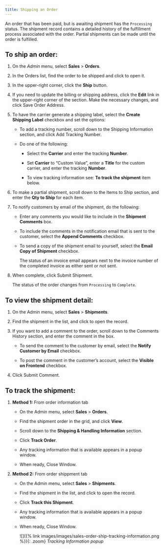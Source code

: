 ```yaml
---
title: Shipping an Order
---
```


An order that has been paid, but is awaiting shipment has the `Processing` status. The shipment record contains a detailed history of the fulfillment process associated with the order. Partial shipments can be made until the order is fulfilled.

## To ship an order:

1. On the _Admin_ menu, select **Sales** > **Orders**.

1. In the Orders list, find the order to be shipped and click to open it.

1. In the upper-right corner, click the **Ship** button.

1. If you need to update the billing or shipping address, click the **Edit** link in the upper-right corner of the section. Make the necessary changes, and click <span class="btn">Save Order Address</span>.

1. To have the carrier generate a shipping label, select the **Create Shipping Label** checkbox and set the options:

   - To add a tracking number, scroll down to the Shipping Information section, and click <span class="btn">Add Tracking Number</span>.

   - Do one of the following:

      - Select the **Carrier** and enter the tracking **Number**.

      - Set **Carrier** to “Custom Value”, enter a **Title** for the custom carrier, and enter the tracking **Number**.

      - To view tracking information see: **To track the shipment** item below.

1. To make a partial shipment, scroll down to the Items to Ship section, and enter the **Qty to Ship** for each item.

1. To notify customers by email of the shipment, do the following:

   - Enter any comments you would like to include in the **Shipment Comments** box.

   - To include the comments in the notification email that is sent to the customer, select the **Append Comments** checkbox.

   - To send a copy of the shipment email to yourself, select the **Email Copy of Shipment** checkbox.

      The status of an invoice email appears next to the invoice number of the completed invoice as either sent or not sent.

1. When complete, click <span class="btn">Submit Shipment</span>.

   The status of the order changes from `Processing` to `Complete`.

## To view the shipment detail:

1. On the Admin menu, select **Sales** > **Shipments**.

1. Find the shipment in the list, and click to open the record.

1. If you want to add a comment to the order, scroll down to the Comments History section, and enter the comment in the box.

   - To send the comment to the customer by email, select the **Notify Customer by Email** checkbox.

   - To post the comment in the customer’s account, select the **Visible on Frontend** checkbox.

1. Click <span class="btn">Submit Comment</span>.

## To track the shipment:

1. **Method 1:** From order information tab

   - On the Admin menu, select **Sales** > **Orders**.
   
   - Find the shipment order in the grid, and click **View**.

   - Scroll down to the **Shipping & Handling Information** section.

   - Click **Track Order**.

   - Any tracking information that is available appears in a popup window.

   - When ready, <span class="btn">Close Window</span>.

1. **Method 2:** From order shippment tab

   - On the Admin menu, select **Sales** > **Shipments**.

   - Find the shipment in the list, and click to open the record.

   - Click **Track this Shipment**.

   - Any tracking information that is available appears in a popup window.

   - When ready, <span class="btn">Close Window</span>.

      ![]({% link images/images/sales-order-ship-tracking-information.png %}){: .zoom}
      _Tracking Information popup_
